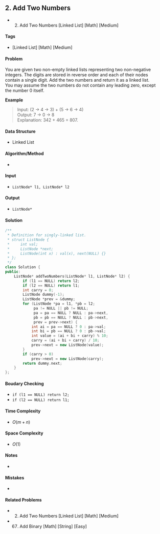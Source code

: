 ## 2. Add Two Numbers
- 2. Add Two Numbers [Linked List] [Math] [Medium]

#### Tags
- [Linked List] [Math] [Medium]

#### Problem
You are given two non-empty linked lists representing two non-negative integers. The digits are stored in reverse order and each of their nodes contain a single digit. Add the two numbers and return it as a linked list.  
You may assume the two numbers do not contain any leading zero, except the number 0 itself.

**Example**
> Input: (2 -> 4 -> 3) + (5 -> 6 -> 4)  
> Output: 7 -> 0 -> 8  
> Explanation: 342 + 465 = 807.

#### Data Structure
- Linked List

#### Algorithm/Method
- 

#### Input
- `ListNode* l1, ListNode* l2`

#### Output
- `ListNode*`

#### Solution
``` C++
/**
 * Definition for singly-linked list.
 * struct ListNode {
 *     int val;
 *     ListNode *next;
 *     ListNode(int x) : val(x), next(NULL) {}
 * };
 */
class Solution {
public:
    ListNode* addTwoNumbers(ListNode* l1, ListNode* l2) {
        if (l1 == NULL) return l2;
        if (l2 == NULL) return l1;
        int carry = 0;
        ListNode dummy(-1);
        ListNode *prev = &dummy;
        for (ListNode *pa = l1, *pb = l2;
             pa != NULL || pb != NULL;
             pa = pa == NULL ? NULL : pa->next,
             pb = pb == NULL ? NULL : pb->next,
             prev = prev->next) {
            int ai = pa == NULL ? 0 : pa->val;
            int bi = pb == NULL ? 0 : pb->val;
            int value = (ai + bi + carry) % 10;
            carry = (ai + bi + carry) / 10;
            prev->next = new ListNode(value);
        }
        if (carry > 0)
            prev->next = new ListNode(carry);
        return dummy.next;
    }
};
```

#### Boudary Checking
- `if (l1 == NULL) return l2;`
- `if (l2 == NULL) return l1;`

#### Time Complexity
- $O(m+n)$

#### Space Complexity
- $O(1)$

#### Notes
- 

#### Mistakes
- 

#### Related Problems
- 2. Add Two Numbers [Linked List] [Math] [Medium]
- 67. Add Binary [Math] [String] [Easy]
